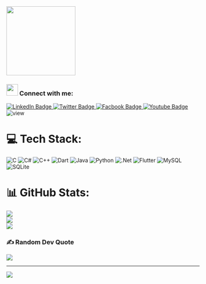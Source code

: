 <div id="header" align="left">
  <img src="https://media.giphy.com/media/cmCEsJZHYBPels360q/giphy.gif" width="180"/>
</div>
<h3 align="left"><img src="https://media.giphy.com/media/hvRJCLFzcasrR4ia7z/giphy.gif" width="30px"/> Connect with me:</h3>
<div id="badges">
  <a href="https://www.linkedin.com/in/abdulrahman-hatem-64780a210">
    <img src="https://img.shields.io/badge/LinkedIn-blue?style=for-the-badge&logo=linkedin&logoColor=white" alt="LinkedIn Badge"/>
  </a>
  <a href="https://twitter.com/Abdelra87827997">
    <img src="https://img.shields.io/badge/Twitter-blue?style=for-the-badge&logo=twitter&logoColor=white" alt="Twitter Badge"/>
  </a>
 <a href="https://www.facebook.com/abdalrahman.hatem.338">
    <img src="https://img.shields.io/badge/Facbook-blue?style=for-the-badge&logo=facebook&logoColor=white" alt="Facbook Badge"/>
  </a>
   <a href="https://www.youtube.com/@alihatem5061/featured">
    <img src="https://img.shields.io/badge/YouTube-red?style=for-the-badge&logo=youtube&logoColor=white" alt="Youtube Badge"/>
  </a>
</div>
<img src="https://komarev.com/ghpvc/?username=abdulrahmanHatem911&style=flat-square&color=blue" alt="view"/>

# 💻 Tech Stack:
![C](https://img.shields.io/badge/c-%2300599C.svg?style=for-the-badge&logo=c&logoColor=white) ![C#](https://img.shields.io/badge/c%23-%23239120.svg?style=for-the-badge&logo=c-sharp&logoColor=white) ![C++](https://img.shields.io/badge/c++-%2300599C.svg?style=for-the-badge&logo=c%2B%2B&logoColor=white) ![Dart](https://img.shields.io/badge/dart-%230175C2.svg?style=for-the-badge&logo=dart&logoColor=white) ![Java](https://img.shields.io/badge/java-%23ED8B00.svg?style=for-the-badge&logo=java&logoColor=white) ![Python](https://img.shields.io/badge/python-3670A0?style=for-the-badge&logo=python&logoColor=ffdd54) ![.Net](https://img.shields.io/badge/.NET-5C2D91?style=for-the-badge&logo=.net&logoColor=white) ![Flutter](https://img.shields.io/badge/Flutter-%2302569B.svg?style=for-the-badge&logo=Flutter&logoColor=white) ![MySQL](https://img.shields.io/badge/mysql-%2300f.svg?style=for-the-badge&logo=mysql&logoColor=white) ![SQLite](https://img.shields.io/badge/sqlite-%2307405e.svg?style=for-the-badge&logo=sqlite&logoColor=white)
# 📊 GitHub Stats:
![](https://github-readme-stats.vercel.app/api?username=abdulrahmanHatem911&theme=dark&hide_border=false&include_all_commits=false&count_private=false)<br/>
![](https://github-readme-streak-stats.herokuapp.com/?user=abdulrahmanHatem911&theme=dark&hide_border=false)<br/>
![](https://github-readme-stats.vercel.app/api/top-langs/?username=abdulrahmanHatem911&theme=dark&hide_border=false&include_all_commits=false&count_private=false&layout=compact)

### ✍️ Random Dev Quote
![](https://quotes-github-readme.vercel.app/api?type=horizontal&theme=radical)

---
[![](https://visitcount.itsvg.in/api?id=abdulrahmanHatem911&icon=0&color=0)](https://visitcount.itsvg.in)

<!-- Proudly created with GPRM ( https://gprm.itsvg.in ) -->
